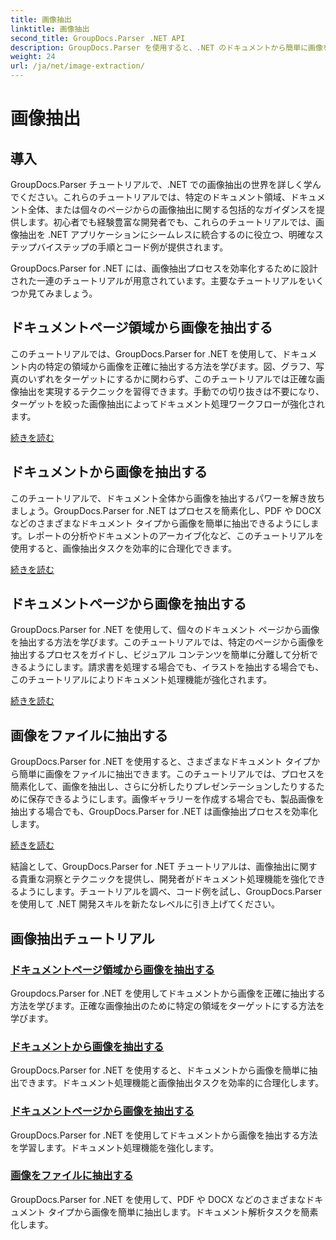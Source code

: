 ```yaml
---
title: 画像抽出
linktitle: 画像抽出
second_title: GroupDocs.Parser .NET API
description: GroupDocs.Parser を使用すると、.NET のドキュメントから簡単に画像を抽出できます。正確な画像抽出技術を使用して、ドキュメント処理機能を強化します。
weight: 24
url: /ja/net/image-extraction/
---
```


# 画像抽出

## 導入

GroupDocs.Parser チュートリアルで、.NET での画像抽出の世界を詳しく学んでください。これらのチュートリアルでは、特定のドキュメント領域、ドキュメント全体、または個々のページからの画像抽出に関する包括的なガイダンスを提供します。初心者でも経験豊富な開発者でも、これらのチュートリアルでは、画像抽出を .NET アプリケーションにシームレスに統合するのに役立つ、明確なステップバイステップの手順とコード例が提供されます。

GroupDocs.Parser for .NET には、画像抽出プロセスを効率化するために設計された一連のチュートリアルが用意されています。主要なチュートリアルをいくつか見てみましょう。

## ドキュメントページ領域から画像を抽出する
このチュートリアルでは、GroupDocs.Parser for .NET を使用して、ドキュメント内の特定の領域から画像を正確に抽出する方法を学びます。図、グラフ、写真のいずれをターゲットにするかに関わらず、このチュートリアルでは正確な画像抽出を実現するテクニックを習得できます。手動での切り抜きは不要になり、ターゲットを絞った画像抽出によってドキュメント処理ワークフローが強化されます。

[続きを読む](./extract-images-from-document-page-area/)

## ドキュメントから画像を抽出する
このチュートリアルで、ドキュメント全体から画像を抽出するパワーを解き放ちましょう。GroupDocs.Parser for .NET はプロセスを簡素化し、PDF や DOCX などのさまざまなドキュメント タイプから画像を簡単に抽出できるようにします。レポートの分析やドキュメントのアーカイブ化など、このチュートリアルを使用すると、画像抽出タスクを効率的に合理化できます。

[続きを読む](./extract-images-from-document/)

## ドキュメントページから画像を抽出する
GroupDocs.Parser for .NET を使用して、個々のドキュメント ページから画像を抽出する方法を学びます。このチュートリアルでは、特定のページから画像を抽出するプロセスをガイドし、ビジュアル コンテンツを簡単に分離して分析できるようにします。請求書を処理する場合でも、イラストを抽出する場合でも、このチュートリアルによりドキュメント処理機能が強化されます。

[続きを読む](./extract-images-from-document-page/)

## 画像をファイルに抽出する
GroupDocs.Parser for .NET を使用すると、さまざまなドキュメント タイプから簡単に画像をファイルに抽出できます。このチュートリアルでは、プロセスを簡素化して、画像を抽出し、さらに分析したりプレゼンテーションしたりするために保存できるようにします。画像ギャラリーを作成する場合でも、製品画像を抽出する場合でも、GroupDocs.Parser for .NET は画像抽出プロセスを効率化します。

[続きを読む](./extract-images-to-files/)

結論として、GroupDocs.Parser for .NET チュートリアルは、画像抽出に関する貴重な洞察とテクニックを提供し、開発者がドキュメント処理機能を強化できるようにします。チュートリアルを調べ、コード例を試し、GroupDocs.Parser を使用して .NET 開発スキルを新たなレベルに引き上げてください。
## 画像抽出チュートリアル
### [ドキュメントページ領域から画像を抽出する](./extract-images-from-document-page-area/)
Groupdocs.Parser for .NET を使用してドキュメントから画像を正確に抽出する方法を学びます。正確な画像抽出のために特定の領域をターゲットにする方法を学びます。
### [ドキュメントから画像を抽出する](./extract-images-from-document/)
GroupDocs.Parser for .NET を使用すると、ドキュメントから画像を簡単に抽出できます。ドキュメント処理機能と画像抽出タスクを効率的に合理化します。
### [ドキュメントページから画像を抽出する](./extract-images-from-document-page/)
GroupDocs.Parser for .NET を使用してドキュメントから画像を抽出する方法を学習します。ドキュメント処理機能を強化します。
### [画像をファイルに抽出する](./extract-images-to-files/)
GroupDocs.Parser for .NET を使用して、PDF や DOCX などのさまざまなドキュメント タイプから画像を簡単に抽出します。ドキュメント解析タスクを簡素化します。